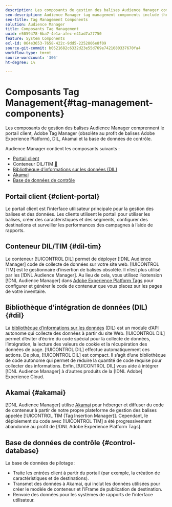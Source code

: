 ```yaml
---
description: Les composants de gestion des balises Audience Manager comprennent le portail client, Adobe Tag Manager (obsolète au profit d’Adobe Experience Platform Launch), DIL, Akamai et la base de données de contrôle.
seo-description: Audience Manager tag management components include the client portal, Adobe Tag Manager (deprecated in favor of Adobe Experience Platform Launch), DIL, Akamai, and the control database.
seo-title: Tag Management Components
solution: Audience Manager
title: Composants Tag Management
uuid: e5059478-6ba7-4e1a-afec-e41ad7a27750
feature: System Components
exl-id: 064e3653-7658-422c-9dd5-2252806e8f09
source-git-commit: b0521682c6332d23e55d769e7421680337670fa4
workflow-type: tm+mt
source-wordcount: '306'
ht-degree: 1%

---
```


# Composants Tag Management{#tag-management-components}

Les composants de gestion des balises Audience Manager comprennent le portail client, Adobe Tag Manager (obsolète au profit de balises Adobe Experience Platform), DIL, Akamai et la base de données de contrôle.

<!-- 

c_comptag.xml

 -->

Audience Manager contient les composants suivants :

* [Portail client](../../reference/system-components/components-tag-management.md#client-portal)
* Conteneur DIL/TIM [&#128279;](../../reference/system-components/components-tag-management.md#dil-tim)
* [Bibliothèque d’informations sur les données (DIL)](../../reference/system-components/components-tag-management.md#dil)
* [ Akamai ](../../reference/system-components/components-tag-management.md#akamai)
* [Base de données de contrôle](../../reference/system-components/components-tag-management.md#control-database)

## Portail client {#client-portal}

Le portail client est l’interface utilisateur principale pour la gestion des balises et des données. Les clients utilisent le portail pour utiliser les balises, créer des caractéristiques et des segments, configurer des destinations et surveiller les performances des campagnes à l’aide de rapports.

## Conteneur DIL/TIM {#dil-tim}

Le conteneur [!UICONTROL DIL] permet de déployer [!DNL Audience Manager] code de collecte de données sur votre site web. [!UICONTROL TIM] est le gestionnaire d’insertion de balises obsolète. Il n’est plus utilisé par les [!DNL Audience Manager]. Au lieu de cela, vous utilisez l’extension [!DNL Audience Manager] dans [Adobe Experience Platform Tags](https://experienceleague.adobe.com/docs/experience-platform/tags/extensions/adobe/audience-manager/overview.html) pour configurer et générer le code de conteneur que vous placez sur les pages de votre inventaire.

## Bibliothèque d’intégration de données (DIL) {#dil}

La [bibliothèque d’informations sur les données](../../dil/dil-overview.md) (DIL) est un module d’API autonome qui collecte des données à partir du site Web. [!UICONTROL DIL] permet d’éviter d’écrire du code spécial pour la collecte de données, l’intégration, la lecture des valeurs de cookie et la récupération des données de page. [!UICONTROL DIL] effectue automatiquement ces actions. De plus, [!UICONTROL DIL] est compact. Il s’agit d’une bibliothèque de code autonome qui permet de réduire la quantité de code requise pour collecter des informations. Enfin, [!UICONTROL DIL] vous aide à intégrer [!DNL Audience Manager] à d’autres produits de la [!DNL Adobe] Experience Cloud.

## Akamai {#akamai}

[!DNL Audience Manager] utilise [Akamai](https://www.akamai.com/us/en/about/) pour héberger et diffuser du code de conteneur à partir de notre propre plateforme de gestion des balises appelée [!UICONTROL TIM (Tag Insertion Manager)]. Cependant, le déploiement du code avec [!UICONTROL TIM] a été progressivement abandonné au profit de [!DNL Adobe Experience Platform Tags].

## Base de données de contrôle {#control-database}

La base de données de pilotage :

* Traite les entrées client à partir du portail (par exemple, la création de caractéristiques et de destinations).
* Transmet des données à Akamai, qui inclut les données utilisées pour créer le modèle de conteneur et l’iFrame de publication de destination.
* Renvoie des données pour les systèmes de rapports de l’interface utilisateur.
